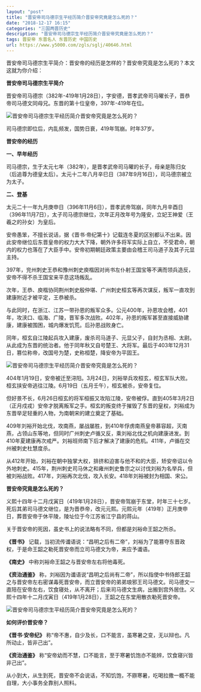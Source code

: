 ```yaml
---
layout: "post"
title: "晋安帝司马德宗生平经历简介晋安帝究竟是怎么死的？"
date: "2018-12-17 16:15"
categories: "三国两晋历史"
description: "晋安帝司马德宗生平经历简介晋安帝究竟是怎么死的？"
tags: 晋安帝 东晋名人 东晋历史 中国历史
url: https://www.y5000.com/zgls/sglj/40646.html
---
```






晋安帝司马德宗生平简介：晋安帝的经历是怎样的？晋安帝究竟是怎么死的？本文这就为你介绍：

 **晋安帝司马德宗生平简介**

晋安帝司马德宗（382年-419年1月28日），字安德，晋孝武帝司马曜长子，晋恭帝司马德文同母兄。东晋的第十位皇帝，397年-419年在位。

![晋安帝司马德宗生平经历简介晋安帝究竟是怎么死的？](https://img.y5000.com/uploads/allimg/190128/b927436f7000d45bf19124181bb331b0.jpg)

司马德宗即位后，内乱频发，国势日衰，419年驾崩。时年37岁。

 **晋安帝的经历**

 **一、早年经历**

司马德宗，生于太元七年（382年），是晋孝武帝司马曜的长子，母亲是陈归女（后追尊为德皇太后）。太元十二年八月辛巳日（387年9月16日），司马德宗被立为太子。

 **二、登基**

太元二十一年九月庚申日（396年11月6日），晋孝武帝驾崩，同年九月辛酉日（396年11月7日），太子司马德宗继位，次年正月改年号为隆安，立妃王神爱（王羲之的孙女）为皇后。

安帝愚笨，不擅长说话，据《晋书·帝纪第十》记载连冬夏的区别都认不出来。因此安帝继位后东晋皇帝的权力大大下降，朝外许多将军实际上自立，不受君命，朝内的权力也落在了大臣手中。安帝初期朝廷政策主要由会稽王司马道子及其子元显主持。

397年，兖州刺史王恭和豫州刺史庾楷因对尚书左仆射王国宝等不满而领兵造反，安帝不得不杀王国宝来平息这场叛乱。

次年，王恭、庾楷协同荆州刺史殷仲堪、广州刺史桓玄等再次谋反，叛军一直攻到建康附近才被平定，王恭被杀。

与此同时，在浙江、江苏一带孙恩的叛军众多。公元400年，孙恩攻会稽，401年，攻浃口、临海、广陵，晋军多次战败。402年，孙恩的叛军甚至直接威胁建康，建康被围困，城内爆发饥荒。后孙恩战败身亡。

同年，桓玄自江陵起兵攻入建康，废杀司马道子、元显父子，自封为丞相、太尉。从此成为东晋的统治者。他于同年秋又自号楚王、大将军。最后于403年12月31日，篡位称帝，改国号为楚，史称桓楚，降安帝为平固王。

![晋安帝司马德宗生平经历简介晋安帝究竟是怎么死的？](https://img.y5000.com/uploads/allimg/190128/346805ded65c5338847e0b999ff501bf.jpg)

404年1月19日，安帝被迁至浔阳。3月24日，刘裕举兵攻桓玄，桓玄军队大败。桓玄挟安帝逃往江陵。6月19日（五月壬午），桓玄被杀，安帝复位。

但好景不长，6月26日桓玄的将军桓振又攻陷江陵，安帝被俘。直到405年3月2日（正月戍戎）安帝才脱离叛军之手。桓玄的叛变终于摧毁了东晋的皇权，刘裕成为东晋举足轻重的人物，为南朝宋的建立奠定了基础。

409年刘裕开始北伐，攻南燕，屡战屡胜，到410年俘虏南燕皇帝慕容超，灭南燕，占领山东等地，但同时广州刺史卢循又反，乘刘裕北伐之机向建康进发。到410年夏建康再次戒严。刘裕班师南下后才解决了建康的危机。411年，卢循在交州被刺史杜慧度杀。

从412年开始，刘裕在朝中独掌大权，排挤和迫害与他不和的大臣，矫安帝诏以令外地刺史。415年，荆州刺史司马休之和雍州刺史鲁宗之以讨伐刘裕为名举兵，但被刘裕战败。417年，刘裕再次北伐，攻入长安。418年刘裕被封为相国、宋公。

 **晋安帝究竟是怎么死的？**

义熙十四年十二月戊寅日（419年1月28日），晋安帝驾崩于东堂，时年三十七岁。死后其弟司马德文继位，是为晋恭帝，改元元熙。元熙元年（419年）正月庚申日，葬晋安帝于休平陵，陵址位于今江苏省江宁县的蒋山。

关于晋安帝的死因，虽史书上的说法略有不同，但都是刘裕命王韶之所杀。

 **《晋书》** 记载，当初流传谶语说：“昌明之后有二帝”，刘裕为了能篡夺东晋政权，于是命王韶之勒死晋安帝而立司马德文为帝，来应予谶语。

 **《南史》** 中称刘裕命王韶之与晋安帝左右将他毒死。

 **《资治通鉴》**
称，刘裕因为谶语说“昌明之后尚有二帝”，所以指使中书侍郎王韶之与晋安帝左右密谋毒死晋安帝，而立晋安帝的弟弟琅邪王司马德文。司马德文一直陪在安帝左右，饮食寝处，从不离开；后来司马德文生病，出搬到宫外居住。义熙十四年十二月戊寅日（419年1月28日），王韶之在东堂用散衣勒死晋安帝。

![晋安帝司马德宗生平经历简介晋安帝究竟是怎么死的？](https://img.y5000.com/uploads/allimg/190128/8e704dc6ebf2ea8fc4a765f7a908ef1d.jpg)

 **如何评价晋安帝？**

 **《晋书·安帝纪》** 称“帝不惠，自少及长，口不能言，虽寒暑之变，无以辩也。凡所动止，皆非己出”。

 **《资治通鉴》** 称“安帝幼而不慧，口不能言，至于寒暑饥饱亦不能辨，饮食寝兴皆非己出”。

从小到大，从生到死，晋安帝不会说话，不知饥饱，不辧寒暑，吃喝拉撒一概不能自理，大小事务全靠别人照料。
